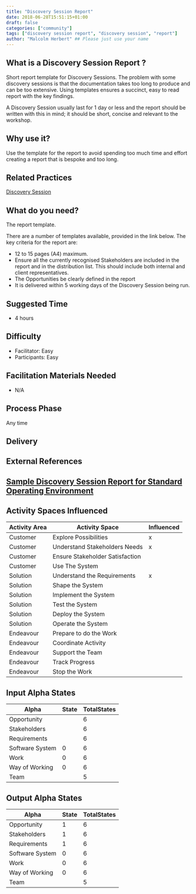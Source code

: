 ```yaml
---
title: "Discovery Session Report"
date: 2018-06-28T15:51:15+01:00
draft: false
categories: ["community"]
tags: ["discovery session report", "discovery session", "report"]
author: "Malcolm Herbert" ## Please just use your name
---
```



## What is a Discovery Session Report ?

Short report template for Discovery Sessions. The problem with some discovery sessions is that the documentation takes too long to produce and can be too extensive. Using templates ensures a succinct, easy to read report with the key findings.

A Discovery Session usually last for 1 day or less and the report should be written with this in mind; it should be short, concise and relevant to the workshop.

## Why use  it?

Use the template for the report to avoid spending too much time and effort creating a report that is bespoke and too long.


## Related Practices

[Discovery Session](http://openessence.io/practices/discovery-session)

## What do you need?

The report template.

There are a number of templates available, provided in the link below. The key criteria for the report are:

* 12 to 15 pages (A4) maximum.
* Ensure all the currently recognised Stakeholders are included in the report and in the distribution list. This should include both internal and client representatives.
* The Opportunities be clearly defined in the report
* It is delivered within 5 working days of the Discovery Session being run.

## Suggested Time

- 4 hours

## Difficulty
- Facilitator: Easy
- Participants: Easy


## Facilitation Materials Needed

- N/A

## Process Phase
Any time

## Delivery

## External References


[Sample Discovery Session Report for Standard Operating Environment](https://github.com/SEMAT-Exists-Org/content-activities/blob/master/Sample_SOE_DiscoverySession_Report.odt)
----------

## Activity Spaces Influenced

| Activity Area | Activity Space | Influenced |
|---------------|----------------|------------|
|Customer|Explore Possibilities|x|
|Customer|Understand Stakeholders Needs|x|
|Customer|Ensure Stakeholder Satisfaction||
|Customer|Use The System||
|Solution|Understand the Requirements|x|
|Solution|Shape the System||
|Solution|Implement the System||
|Solution|Test the System||
|Solution|Deploy the System||
|Solution|Operate the System||
|Endeavour|Prepare to do the Work||
|Endeavour|Coordinate Activity||
|Endeavour|Support the Team||
|Endeavour|Track Progress||
|Endeavour|Stop the Work||

## Input Alpha States
Alpha | State | TotalStates
---| --- | ---
Opportunity||6
Stakeholders||6
Requirements||6
Software System|0|6
Work|0|6
Way of Working|0|6
Team||5

## Output Alpha States
Alpha | State | TotalStates
---| --- | ---
Opportunity|1|6
Stakeholders|1|6
Requirements|1|6
Software System|0|6
Work|0|6
Way of Working|0|6
Team||5
